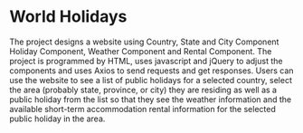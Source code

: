 # World Holidays
The project designs a website using Country, State and City Component Holiday Component, Weather Component and Rental Component. The project is programmed by HTML, uses javascript and jQuery to adjust the components and uses Axios to send requests and get responses. Users can use the website to see a list of public holidays for a selected country, select the area (probably state, province, or city) they are residing as well as a public holiday from the list so that they see the weather information and the available short-term accommodation rental information for the selected public holiday in the area.
